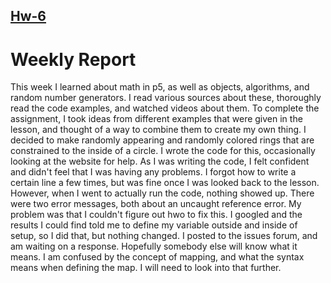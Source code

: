 ## [Hw-6](https://hayliesunshine.github.io/120-work/hw-6/)

# Weekly Report

This week I learned about math in p5, as well as objects, algorithms, and random number generators. I read various sources about these, thoroughly read the code examples, and watched videos about them. 
To complete the assignment, I took ideas from different examples that were given in the lesson, and thought of a way to combine them to create my own thing. I decided to make randomly appearing and randomly colored rings that are constrained to the inside of a circle. I wrote the code for this, occasionally looking at the website for help.
As I was writing the code, I felt confident and didn't feel that I was having any problems. I forgot how to write a certain line a few times, but was fine once I was looked back to the lesson. However, when I went to actually run the code, nothing showed up. There were two error messages, both about an uncaught reference error. My problem was that I couldn't figure out hwo to fix this. I googled and the results I could find told me to define my variable outside and inside of setup, so I did that, but nothing changed. I posted to the issues forum, and am waiting on a response. Hopefully somebody else will know what it means.
I am confused by the concept of mapping, and what the syntax means when defining the map. I will need to look into that further.


